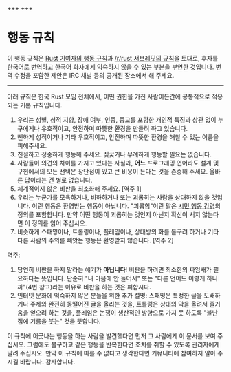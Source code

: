 +++
+++

# 행동 규칙

이 행동 규칙은 [Rust 기여자의 행동 규칙](https://github.com/rust-lang/rust/wiki/Note-development-policy#conduct)과 [/r/rust 서브레딧의 규칙](https://www.reddit.com/r/rust/comments/1nvsdh/a_note_on_conduct_please_read/)을 토대로, 후자를 한국어로 번역하고 한국어 화자에게 익숙하지 않을 수 있는 부분을 부연한 것입니다. 번역 수정을 포함한 제안은 IRC 채널 등의 공개된 장소에서 해 주세요.

----

아래 규칙은 한국 Rust 모임 전체에서, 어떤 권한을 가진 사람이든간에 공통적으로 적용되는 기본 규칙입니다.

1. 우리는 성별, 성적 지향, 장애 여부, 인종, 종교를 포함한 개인적 특징과 상관 없이 누구에게나 우호적이고, 안전하며 따뜻한 환경을 만들려 하고 있습니다.
2. 뻔하게 성적이거나 기타 우호적이고, 안전하며 따뜻한 환경을 해칠 수 있는 이름을 피해주세요.
3. 친절하고 정중하게 행동해 주세요. 짖궃거나 무례하게 행동할 필요는 없습니다.
4. 사람들이 의견의 차이를 가지고 있다는 사실과, **어느** 프로그래밍 언어라도 설계 및 구현에서의 모든 선택은 장단점이 있고 큰 비용이 든다는 것을 존중해 주세요. 올바른 답이라는 건 별로 없습니다.
5. 체계적이지 않은 비판을 최소화해 주세요. [역주 1]
6. 우리는 누군가를 모욕하거나, 비하하거나 또는 괴롭히는 사람을 상대하지 않을 것입니다. 이런 행동은 환영받는 행동이 아닙니다. "괴롭힘"이란 말은 [시민 행동 강령](http://citizencodeofconduct.org/)의 정의를 포함합니다. 만약 어떤 행동이 괴롭히는 것인지 아닌지 확신이 서지 않는다면 이 정의를 읽어 주십시오.
7. 비슷하게 스패밍이나, 트롤링이나, 플레임이나, 상대방의 화를 돋구려 하거나 기타 다른 사람의 주의를 빼앗는 행동은 환영받지 않습니다. [역주 2]

역주:

1. 당연히 비판을 하지 말라는 얘기가 **아닙니다**! 비판을 하려면 최소한의 짜임새가 필요하다는 뜻입니다. 단순히 "내 마음에 안 들어서" 또는 "다른 언어도 이렇게 하니까"(4번 참고)라는 이유로 비판을 하는 것은 피합시다.
2. 인터넷 문화에 익숙하지 않은 분들을 위한 추가 설명: 스패밍은 특정한 글을 도배하거나 주제와 완전히 동떨어진 글을 올리는 것을, 트롤링은 상대의 약을 올려서 즐거움을 얻으려 하는 것을, 플레임은 논쟁이 생산적인 방향으로 가지 못 하도록 "불난 집에 기름을 붓는" 것을 뜻합니다.

이 규칙에 어긋나는 행동을 하는 사람을 발견했다면 먼저 그 사람에게 이 문서를 보여 주십시오. 그럼에도 불구하고 같은 행동을 반복한다면 조치를 취할 수 있도록 관리자에게 알려 주십시오. 만약 이 규칙에 따를 수 없다고 생각한다면 커뮤니티에 참여하지 말아 주시길 바랍니다. 감사합니다.

